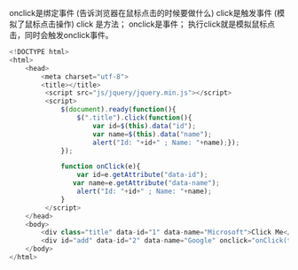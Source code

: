 onclick是绑定事件 (告诉浏览器在鼠标点击的时候要做什么)
click是触发事件 (模拟了鼠标点击操作)
click 是方法；
onclick是事件；
执行click就是模拟鼠标点击，同时会触发onclick事件。
```javascript
<!DOCTYPE html>
<html>
	<head>
		<meta charset="utf-8">
		<title></title>
		 <script src="js/jquery/jquery.min.js"></script>
		 <script>
			 $(document).ready(function(){
				 $(".title").click(function(){
					 var id=$(this).data("id");
					 var name=$(this).data("name");
					 alert("Id: "+id+" ; Name: "+name);});
			 });

			 function onClick(e){
				 var id=e.getAttribute("data-id");
				var name=e.getAttribute("data-name");
				 alert("Id: "+id+" ; Name: "+name);
			 }
		 </script>
	</head>
	<body>
		<div class="title" data-id="1" data-name="Microsoft">Click Me</div>
		<div id="add" data-id="2" data-name="Google" onclick="onClick(this)">Click Me</div>
	</body>
</html>

```

